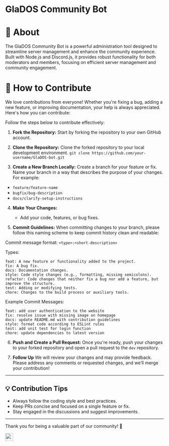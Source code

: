 # GlaDOS Community Bot
# 🤖 About

The GlaDOS Community Bot is a powerful administration tool designed to streamline server management and enhance the community experience. Built with Node.js and Discord.js, it provides robust functionality for both moderators and members, focusing on efficient server management and community engagement.

# 🚀 How to Contribute

We love contributions from everyone! Whether you're fixing a bug, adding a new feature, or improving documentation, your help is always appreciated. Here's how you can contribute:

Follow the steps below to contribute effectively:

1. **Fork the Repository:** Start by forking the repository to your own GitHub account.

2. **Clone the Repository:** Clone the forked repository to your local development environment.
`git clone https://github.com/your-username/GlaDOS-bot.git`

3. **Create a New Branch Locally:** Create a branch for your feature or fix. Name your branch in a way that describes the purpose of your changes. For example:
- `feature/feature-name`
- `bugfix/bug-description`
- `docs/clarify-setup-instructions`

4. **Make Your Changes:**
   - Add your code, features, or bug fixes.

5. **Commit Guidelines:** When committing changes to your branch, please follow this naming scheme to keep commit history clean and readable:

Commit message format: `<type>:<short-description>`

Types:

    feat: A new feature or functionality added to the project.
    fix: A bug fix.
    docs: Documentation changes.
    style: Code style changes (e.g., formatting, missing semicolons).
    refactor: Code changes that neither fix a bug nor add a feature, but improve the structure.
    test: Adding or modifying tests.
    chore: Changes to the build process or auxiliary tools.

Example Commit Messages:

    feat: add user authentication to the website
    fix: resolve issue with missing image on homepage
    docs: update README.md with contribution guidelines
    style: format code according to ESLint rules
    test: add unit test for login function
    chore: update dependencies to latest version

6. **Push and Create a Pull Request:** Once you're ready, push your changes to your forked repository and open a pull request to the `dev` repository.

8. **Follow Up** We will review your changes and may provide feedback. Please address any comments or requested changes, and we’ll merge your contribution!

---

## 💡 Contribution Tips

- Always follow the coding style and best practices.
- Keep PRs concise and focused on a single feature or fix.
- Stay engaged in the discussions and suggest improvements.

---

Thank you for being a valuable part of our community! 🎉


<a href="https://discord.gg/X69MUr2DKm" title="Discord server invite link"><img src="https://freelogopng.com/images/all_img/1691730767discord-logo-transparent.png" width="25"></a>
